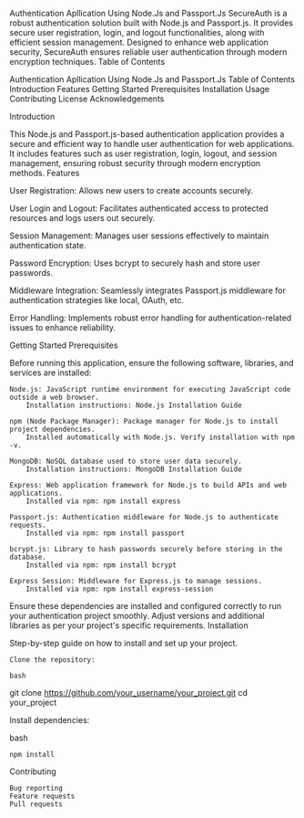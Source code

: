 Authentication Apllication Using Node.Js and Passport.Js
SecureAuth is a robust authentication solution built with Node.js and Passport.js. It provides secure user registration, login, and logout functionalities, along with efficient session management. Designed to enhance web application security, SecureAuth ensures reliable user authentication through modern encryption techniques.
Table of Contents

Authentication Apllication Using Node.Js and Passport.Js
        Table of Contents
        Introduction
        Features
        Getting Started
            Prerequisites
            Installation
        Usage
        Contributing
        License
        Acknowledgements

Introduction

This Node.js and Passport.js-based authentication application provides a secure and efficient way to handle user authentication for web applications. It includes features such as user registration, login, logout, and session management, ensuring robust security through modern encryption methods.
Features

User Registration: Allows new users to create accounts securely.

User Login and Logout: Facilitates authenticated access to protected resources and logs users out securely.

Session Management: Manages user sessions effectively to maintain authentication state.

Password Encryption: Uses bcrypt to securely hash and store user passwords.

Middleware Integration: Seamlessly integrates Passport.js middleware for authentication strategies like local, OAuth, etc.

Error Handling: Implements robust error handling for authentication-related issues to enhance reliability.

Getting Started
Prerequisites

Before running this application, ensure the following software, libraries, and services are installed:

    Node.js: JavaScript runtime environment for executing JavaScript code outside a web browser.
        Installation instructions: Node.js Installation Guide

    npm (Node Package Manager): Package manager for Node.js to install project dependencies.
        Installed automatically with Node.js. Verify installation with npm -v.

    MongoDB: NoSQL database used to store user data securely.
        Installation instructions: MongoDB Installation Guide

    Express: Web application framework for Node.js to build APIs and web applications.
        Installed via npm: npm install express

    Passport.js: Authentication middleware for Node.js to authenticate requests.
        Installed via npm: npm install passport

    bcrypt.js: Library to hash passwords securely before storing in the database.
        Installed via npm: npm install bcrypt

    Express Session: Middleware for Express.js to manage sessions.
        Installed via npm: npm install express-session

Ensure these dependencies are installed and configured correctly to run your authentication project smoothly. Adjust versions and additional libraries as per your project's specific requirements.
Installation

Step-by-step guide on how to install and set up your project.

    Clone the repository:

    bash

git clone https://github.com/your_username/your_project.git
cd your_project

Install dependencies:

bash

    npm install

Contributing

    Bug reporting
    Feature requests
    Pull requests
